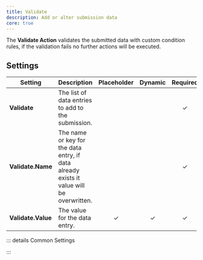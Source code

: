 ```yaml
---
title: Validate
description: Add or alter submission data
core: true
---
```


<!--@include: ./_partials/intro.md-->

The **Validate Action** validates the submitted data with custom condition rules, if the validation fails no further actions will be executed.

## Settings

| Setting | Description | Placeholder | Dynamic | Required |
| ------- | ----------- | :---------: | :-----: | :------: |
| **Validate** | The list of data entries to add to the submission.  | | | &#x2713; |
| **Validate.Name** | The name or key for the data entry, if data already exists it value will be overwritten. | | | &#x2713; |
| **Validate.Value** | The value for the data entry. | &#x2713; | &#x2713; | &#x2713; |

::: details Common Settings
<!--@include: ./_partials/common-settings.md-->
:::
